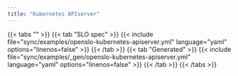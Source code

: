 ```yaml
---
title: "Kubernetes APIserver"
---
```


{{< tabs "" >}}
{{< tab "SLO spec" >}}
{{< include file="sync/examples/openslo-kubernetes-apiserver.yml" language="yaml" options="linenos=false" >}}
{{< /tab >}}
{{< tab "Generated" >}}
{{< include file="sync/examples/_gen/openslo-kubernetes-apiserver.yml" language="yaml" options="linenos=false" >}}
{{< /tab >}}
{{< /tabs >}}
